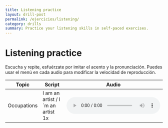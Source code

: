 ```yaml
---
title: Listening practice
layout: drill-post
permalink: /ejercicios/listening/
category: drills
summary: Practice your listening skills in self-paced exercises. 
---
```


# Listening practice

Escucha y repite, esfuérzate por imitar el acento y la pronunciación. Puedes usar el menú en cada audio para modificar la velocidad de reproducción.

<table class="listening-drill">
    <thead>
        <th>Topic</th>
        <th>Script</th>
        <th>Audio</th>
    </thead>
    <tfoot>
        <td colspan="3">&nbsp;</td>
    </tfoot>
    <tbody>
        <td>Occupations</td>
        <td>I am an artist / I´m an artist 1x</td>
        <td>
            <audio controls src="/assets/audio/Le01Un01Ls01-01.wav">
                Tu navegador no soporta el elemento <code>audio</code>.
            </audio>
        </td>
    </tbody>
</table>